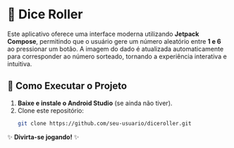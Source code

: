 # 🎲 **Dice Roller**  
Este aplicativo oferece uma interface moderna utilizando **Jetpack Compose**, permitindo que o usuário gere um número aleatório entre **1 e 6** ao pressionar um botão. A imagem do dado é atualizada automaticamente para corresponder ao número sorteado, tornando a experiência interativa e intuitiva.  

## 📲 Como Executar o Projeto

1. **Baixe e instale o Android Studio** (se ainda não tiver).
2. Clone este repositório:
   ```sh
   git clone https://github.com/seu-usuario/diceroller.git

✨ **Divirta-se jogando!** ✨  

